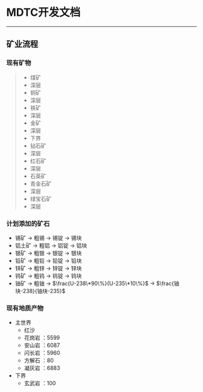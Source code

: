 # MDTC开发文档

---
## 矿业流程

### 现有矿物

>- 煤矿
>  - 深层
>- 铜矿
>  - 深层
>- 铁矿
>  - 深层
>- 金矿
>  - 深层
>  - 下界
>- 钻石矿
>  - 深层 
>- 红石矿
>  - 深层
>- 石英矿
>- 青金石矿
>  - 深层
>- 绿宝石矿
>  - 深层

### 计划添加的矿石

- 锡矿 $\longrightarrow$ 粗锡 $\longrightarrow$ 锡锭 $\longrightarrow$ 锡块
- 铝土矿 $\longrightarrow$ 粗铝 $\longrightarrow$ 铝锭 $\longrightarrow$ 铝块
- 银矿 $\longrightarrow$ 粗银 $\longrightarrow$ 银锭 $\longrightarrow$ 银块
- 铅矿 $\longrightarrow$ 粗铅 $\longrightarrow$ 铅锭 $\longrightarrow$ 铅块
- 锌矿 $\longrightarrow$ 粗锌 $\longrightarrow$ 锌锭 $\longrightarrow$ 锌块
- 钨矿 $\longrightarrow$ 粗钨 $\longrightarrow$ 钨锭 $\longrightarrow$ 钨块
- 铀矿 $\longrightarrow$ 粗铀 $\longrightarrow$ $\frac{U-238\*90\%}{U-235\*10\%}$ $\longrightarrow$ $\frac{铀块-238}{铀块-235}$

### 现有地质产物

- 主世界
  - 红沙
  - 花岗岩 ：5599
  - 安山岩 ：6087
  - 闪长岩 ：5960
  - 方解石 ：80
  - 凝灰岩 ：6883
- 下界
  - 玄武岩 ：100
